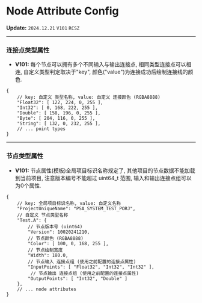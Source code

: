 # Node Attribute Config

__Update:__ `2024.12.21` `V101` `RCSZ`

---

### 连接点类型属性 
- __V101:__ 每个节点可以拥有多个不同输入与输出连接点, 相同类型连接点可以相连, 自定义类型判定取决于"key", 颜色("value")为连接成功后绘制连接线的颜色.

```json5
{
    // key: 自定义 类型名称, value: 自定义 连接颜色 (RGBA8888)
    "Float32": [ 122, 224, 0, 255 ],
    "Int32": [ 0, 168, 222, 255 ],
    "Double": [ 158, 196, 0, 255 ],
    "Byte": [ 204, 116, 0, 255 ],
    "String": [ 132, 0, 232, 255 ],
    // ... point types
}
```

---

### 节点类型属性 
- __V101:__ 节点属性(模板)全局项目标识名称规定了, 其他项目的节点数据不能加载到当前项目, 注意版本编号不能超过 uint64_t 范围, 输入和输出连接点组可以为0个属性.

```json5
{
    // key: 全局项目标识名称, value: 自定义名称
    "ProjectUniqueName": "PSA_SYSTEM_TEST_PORJ",
    // 自定义 节点类型名称
    "Test.A": {
        // 节点版本号 (uint64)
        "Version": 10020241210,
        // 节点颜色 (RGBA8888)
        "Color": [ 100, 0, 168, 255 ],
        // 节点绘制宽度
        "Width": 180.0,
        // 节点输入 连接点组 (使用之前配置的连接点属性)
        "InputPoints": [ "Float32", "Int32", "Int32" ],
         // 节点输出 连接点组 (使用之前配置的连接点属性)
        "OutputPoints": [ "Int32", "Double" ]
    },
    // ... node attributes
}
```